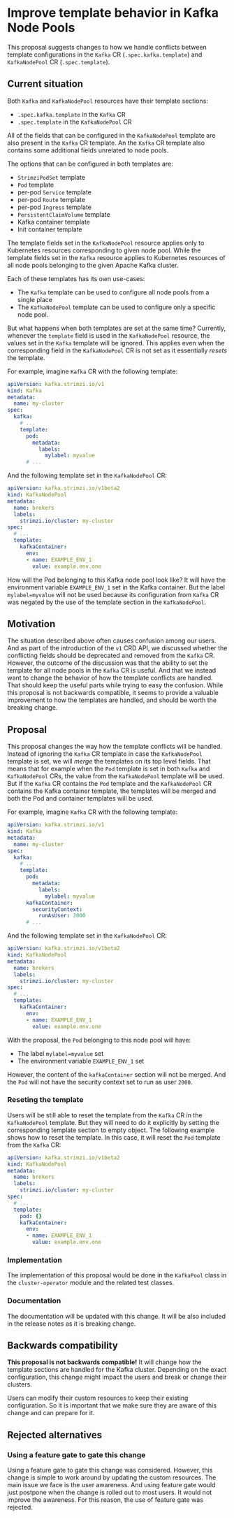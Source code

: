 # Improve template behavior in Kafka Node Pools

This proposal suggests changes to how we handle conflicts between template configurations in the `Kafka` CR (`.spec.kafka.template`) and `KafkaNodePool` CR (`.spec.template`).

## Current situation

Both `Kafka` and `KafkaNodePool` resources have their template sections:
* `.spec.kafka.template` in the `Kafka` CR
* `.spec.template` in the `KafkaNodePool` CR

All of the fields that can be configured in the `KafkaNodePool` template are also present in the `Kafka` CR template.
An the `Kafka` CR template also contains some additional fields unrelated to node pools.

The options that can be configured in both templates are:
* `StrimziPodSet` template
* `Pod` template
* per-pod `Service` template
* per-pod `Route` template
* per-pod `Ingress` template
* `PersistentClaimVolume` template
* Kafka container template
* Init container template

The template fields set in the `KafkaNodePool` resource applies only to Kubernetes resources corresponding to given node pool.
While the template fields set in the `Kafka` resource applies to Kubernetes resources of all node pools belonging to the given Apache Kafka cluster.

Each of these templates has its own use-cases:
* The `Kafka` template can be used to configure all node pools from a single place
* The `KafkaNodePool` template can be used to configure only a specific node pool.

But what happens when both templates are set at the same time?
Currently, whenever the `template` field is used in the `KafkaNodePool` resource, the values set in the `Kafka` template will be ignored.
This applies even when the corresponding field in the `KafkaNodePool` CR is not set as it essentially _resets_ the template.

For example, imagine `Kafka` CR with the following template:
```yaml
apiVersion: kafka.strimzi.io/v1
kind: Kafka
metadata:
  name: my-cluster
spec:
  kafka:
    # ...
    template:
      pod:
        metadata:
          labels:
            mylabel: myvalue
      # ...
```

And the following template set in the `KafkaNodePool` CR:
```yaml
apiVersion: kafka.strimzi.io/v1beta2
kind: KafkaNodePool
metadata:
  name: brokers
  labels:
    strimzi.io/cluster: my-cluster
spec:
  # ...
  template:
    kafkaContainer:
      env:
      - name: EXAMPLE_ENV_1
        value: example.env.one
```

How will the Pod belonging to this Kafka node pool look like?
It will have the environment variable `EXAMPLE_ENV_1` set in the Kafka container.
But the label `mylabel=myvalue` will not be used because its configuration from `Kafka` CR was negated by the use of the template section in the `KafkaNodePool`.

## Motivation

The situation described above often causes confusion among our users.
And as part of the introduction of the `v1` CRD API, we discussed whether the conflicting fields should be deprecated and removed from the `Kafka` CR.
However, the outcome of the discussion was that the ability to set the template for all node pools in the `Kafka` CR is useful.
And that we instead want to change the behavior of how the template conflicts are handled.
That should keep the useful parts while trying to easy the confusion.
While this proposal is not backwards compatible, it seems to provide a valuable improvement to how the templates are handled, and should be worth the breaking change.

## Proposal

This proposal changes the way how the template conflicts will be handled.
Instead of ignoring the `Kafka` CR template in case the `KafkaNodePool` template is set, we will _merge_ the templates on its top level fields.
That means that for example when the `Pod` template is set in both `Kafka` and `KafkaNodePool` CRs, the value from the `KafkaNodePool` template will be used.
But if the `Kafka` CR contains the `Pod` template and the `KafkaNodePool` CR contains the Kafka container template, the templates will be merged and both the Pod and container templates will be used.

For example, imagine `Kafka` CR with the following template:
```yaml
apiVersion: kafka.strimzi.io/v1
kind: Kafka
metadata:
  name: my-cluster
spec:
  kafka:
    # ...
    template:
      pod:
        metadata:
          labels:
            mylabel: myvalue
      kafkaContainer:
        securityContext:
          runAsUser: 2000
      # ...
```

And the following template set in the `KafkaNodePool` CR:
```yaml
apiVersion: kafka.strimzi.io/v1beta2
kind: KafkaNodePool
metadata:
  name: brokers
  labels:
    strimzi.io/cluster: my-cluster
spec:
  # ...
  template:
    kafkaContainer:
      env:
      - name: EXAMPLE_ENV_1
        value: example.env.one
```

With the proposal, the `Pod` belonging to this node pool will have:
* The label `mylabel=myvalue` set
* The environment variable `EXAMPLE_ENV_1` set

However, the content of the `kafkaContainer` section will not be merged.
And the `Pod` will not have the security context set to run as user `2000`.

### Reseting the template

Users will be still able to reset the template from the `Kafka` CR in the `KafkaNodePool` template.
But they will need to do it explicitly by setting the corresponding template section to empty object.
The following example shows how to reset the template.
In this case, it will reset the `Pod` template from the `Kafka` CR:

```yaml
apiVersion: kafka.strimzi.io/v1beta2
kind: KafkaNodePool
metadata:
  name: brokers
  labels:
    strimzi.io/cluster: my-cluster
spec:
  # ...
  template:
    pod: {}
    kafkaContainer:
      env:
      - name: EXAMPLE_ENV_1
        value: example.env.one
```

### Implementation

The implementation of this proposal would be done in the `KafkaPool` class in the `cluster-operator` module and the related test classes.

### Documentation

The documentation will be updated with this change.
It will be also included in the release notes as it is breaking change.

## Backwards compatibility

**This proposal is not backwards compatible!**
It will change how the template sections are handled for the Kafka cluster.
Depending on the exact configuration, this change might impact the users and break or change their clusters.

Users can modify their custom resources to keep their existing configuration.
So it is important that we make sure they are aware of this change and can prepare for it.

## Rejected alternatives

### Using a feature gate to gate this change

Using a feature gate to gate this change was considered.
However, this change is simple to work around by updating the custom resources.
The main issue we face is the user awareness.
And using feature gate would just postpone when the change is rolled out to most users.
It would not improve the awareness.
For this reason, the use of feature gate was rejected.
